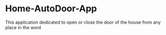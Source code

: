 # Home-AutoDoor-App
This application dedicated to open or close the door of the house from any place in the word
